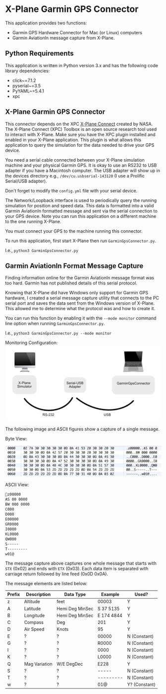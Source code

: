 # X-Plane Garmin GPS Connector
This application provides two functions:
 - Garmin GPS Hardware Connector for Mac (or Linux) computers
 - Garmin AviationIn message capture from X-Plane.

## Python Requirements
This application is written in Python version 3.x and has the following code library dependencies:
- click~=7.1.2
- pyserial~=3.5
- PyYAML~=5.4.1
- xpc


## X-Plane Garmin GPS Connector

This connector depends on the XPC [X-Plane Connect](https://github.com/nasa/XPlaneConnect) created by NASA.
The X-Plane Connect (XPC) Toolbox is an open source research tool used to interact with X-Plane.
Make sure you have the XPC plugin installed and enabled in your X-Plane application. This plugin is what allows this 
application to query the simulation for the data needed to drive your GPS device.

You need a serial cable connected between your X-Plane simulation machine and your physical Garmin GPS.
It is okay to use an RS232 to USB adapter if you have a Macintosh computer. The USB adapter will show up in the devices 
directory e.g., `/dev/cu.usbserial-143120` (I use a Prolific Serial/USB adapter). 

Don't forget to modify the `config.yml` file with your serial device. 

The Network/Loopback interface is used to periodically query the running simulation for position
and speed data. This data is formatted into a valid Garmin AviationIn formatted message and sent via the
serial connection to your GPS device. Note you can run this application on a different machine to the one running X-Plane.

You must connect your GPS to the machine running this connector.

To run this application, first start X-Plane then run `GarminGpsConnector.py`.

I.e., `python3 GarminGpsConnector.py`

## Garmin AviationIn Format Message Capture 
Finding information online for the Garmin AviationIn message format was too hard. Garmin has not published details of 
this serial protocol. 

Knowing that X-Plane did have Windows only support for Garmin GPS hardware, I created a serial message capture
utility that connects to the PC serial port and saves the data sent from the Windows version of X-Plane. This allowed 
me to determine what the protocol was and how to create it.

You can run this function by enabling it with the `--mode monitor` command line option when running `GarminGpsConnector.py`.

I.e., `python3 GarminGpsConnector.py --mode monitor`

Monitoring Configuration:
![Monitoring Setup](https://github.com/ReeceRobinson/garmin_gps_connector/blob/master/MonitorSetup.png)

The following image and ASCII figures show a capture of a single message.

Byte View:

![Message Structure Example](https://github.com/ReeceRobinson/garmin_gps_connector/blob/master/Message%20Structure%20Example.png)

ASCII View:
```
z00000
AS 00 0000
BW 000 0000
C000
D000
E00000
GR0000
I0000
KL0000
QW000
S-----
T---------
w01@
```
The message capture above captures one whole message that starts with `STX` (0x02) and ends with `ETX` (0x03).
Each data item is separated with carriage return followed by line feed (0x0D 0x0A).

The message elements are listed below:

| Prefix      | Description | Data Type       | Example    | Used?        |
| ----------- | ----------- | --------------- | ---------- | ------------ |
| z           | Altitude    | feet            | 00003      | Y            |
| A           | Latitude    | Hemi Deg MinSec | S 37 5135  | Y            |
| B           | Longitude   | Hemi Deg MinSec | E 174 4844 | Y            |
| C           | Compass     | Deg             | 201        | Y            |
| D           | Air Speed   | Knots           | 95         | Y            |
| E           | ?           | ?               | 00000      | N (Constant) |
| G           | ?           | ?               | R0000      | N (Constant) |
| I           | ?           | ?               | 0000       | N (Constant) |
| K           | ?           | ?               | L0000      | N (Constant) |
| Q           | Mag Variation| W/E DegDec     | E228       | Y            |
| S           | ?           | ?               | -----      | N (Constant) |
| T           | ?           | ?               | ---------  | N (Constant) |
| w           | ?           | ?               | 01@        | Y? (Constant)|

